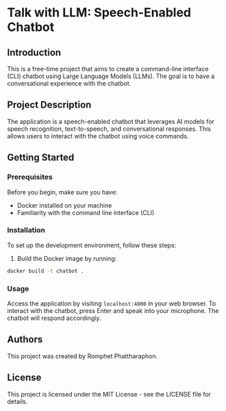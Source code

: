 # Talk with LLM: Speech-Enabled Chatbot

## Introduction

This is a free-time project that aims to create a command-line interface
(CLI) chatbot using Large Language Models (LLMs). The goal is to have a
conversational experience with the chatbot.

## Project Description

The application is a speech-enabled chatbot that leverages AI models for speech recognition, text-to-speech, and conversational responses. This allows users to interact with the
chatbot using voice commands.

## Getting Started

### Prerequisites

Before you begin, make sure you have:

* Docker installed on your machine
* Familiarity with the command line interface (CLI)

### Installation

To set up the development environment, follow these steps:

1. Build the Docker image by running:
```bash
docker build -t chatbot .
```
### Usage

Access the application by visiting `localhost:4000` in your web browser. To interact with the chatbot, press Enter and speak into your microphone. The chatbot will respond
accordingly.

## Authors

This project was created by Romphet Phattharaphon.

## License

This project is licensed under the MIT License - see the LICENSE file for details.